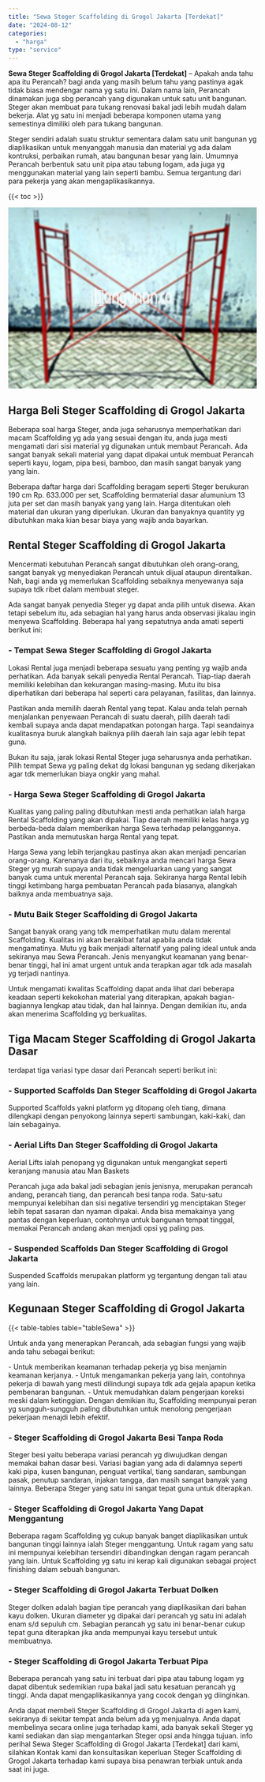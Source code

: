 ```yaml
---
title: "Sewa Steger Scaffolding di Grogol Jakarta [Terdekat]"
date: "2024-08-12"
categories: 
  - "harga"
type: "service"
---
```


**Sewa Steger Scaffolding di Grogol Jakarta \[Terdekat\]** – Apakah anda tahu apa itu Perancah? bagi anda yang masih belum tahu yang pastinya agak tidak biasa mendengar nama yg satu ini. Dalam nama lain, Perancah dinamakan juga sbg perancah yang digunakan untuk satu unit bangunan. Steger akan membuat para tukang renovasi bakal jadi lebih mudah dalam bekerja. Alat yg satu ini menjadi beberapa komponen utama yang semestinya dimiliki oleh para tukang bangunan.

Steger sendiri adalah suatu struktur sementara dalam satu unit bangunan yg diaplikasikan untuk menyanggah manusia dan material yg ada dalam kontruksi, perbaikan rumah, atau bangunan besar yang lain. Umumnya Perancah berbentuk satu unit pipa atau tabung logam, ada juga yg menggunakan material yang lain seperti bambu. Semua tergantung dari para pekerja yang akan mengaplikasikannya.

{{< toc >}}

![Sewa Steger Scaffolding di Grogol Jakarta [Terdekat]](/images/sewa-scaffolding-steger-01.png)

## Harga Beli Steger Scaffolding di Grogol Jakarta

Beberapa soal harga Steger, anda juga seharusnya memperhatikan dari macam Scaffolding yg ada yang sesuai dengan itu, anda juga mesti mengamati dari sisi material yg digunakan untuk membaut Perancah. Ada sangat banyak sekali material yang dapat dipakai untuk membuat Perancah seperti kayu, logam, pipa besi, bamboo, dan masih sangat banyak yang yang lain.

Beberapa daftar harga dari Scaffolding beragam seperti Steger berukuran 190 cm Rp. 633.000 per set, Scaffolding bermaterial dasar alumunium 13 juta per set dan masih banyak yang yang lain. Harga ditentukan oleh material dan ukuran yang diperlukan. Ukuran dan banyaknya quantity yg dibutuhkan maka kian besar biaya yang wajib anda bayarkan.

## Rental Steger Scaffolding di Grogol Jakarta

Mencermati kebutuhan Perancah sangat dibutuhkan oleh orang-orang, sangat banyak yg menyediakan Perancah untuk dijual ataupun direntalkan. Nah, bagi anda yg memerlukan Scaffolding sebaiknya menyewanya saja supaya tdk ribet dalam membuat steger.

Ada sangat banyak penyedia Steger yg dapat anda pilih untuk disewa. Akan tetapi sebelum itu, ada sebagian hal yang harus anda observasi jikalau ingin menyewa Scaffolding. Beberapa hal yang sepatutnya anda amati seperti berikut ini:

### \- Tempat Sewa Steger Scaffolding di Grogol Jakarta

Lokasi Rental juga menjadi beberapa sesuatu yang penting yg wajib anda perhatikan. Ada banyak sekali penyedia Rental Perancah. Tiap-tiap daerah memiliki kelebihan dan kekurangan masing-masing. Mutu itu bisa diperhatikan dari beberapa hal seperti cara pelayanan, fasilitas, dan lainnya.

Pastikan anda memilih daerah Rental yang tepat. Kalau anda telah pernah menjalankan penyewaan Perancah di suatu daerah, pilih daerah tadi kembali supaya anda dapat mendapatkan potongan harga. Tapi seandainya kualitasnya buruk alangkah baiknya pilih daerah lain saja agar lebih tepat guna.

Bukan itu saja, jarak lokasi Rental Steger juga seharusnya anda perhatikan. Pilih tempat Sewa yg paling dekat dg lokasi bangunan yg sedang dikerjakan agar tdk memerlukan biaya ongkir yang mahal.

### \- Harga Sewa Steger Scaffolding di Grogol Jakarta

Kualitas yang paling paling dibutuhkan mesti anda perhatikan ialah harga Rental Scaffolding yang akan dipakai. Tiap daerah memiliki kelas harga yg berbeda-beda dalam memberikan harga Sewa terhadap pelanggannya. Pastikan anda memutuskan harga Rental yang tepat.

Harga Sewa yang lebih terjangkau pastinya akan akan menjadi pencarian orang-orang. Karenanya dari itu, sebaiknya anda mencari harga Sewa Steger yg murah supaya anda tidak mengeluarkan uang yang sangat banyak cuma untuk merental Perancah saja. Sekiranya harga Rental lebih tinggi ketimbang harga pembuatan Perancah pada biasanya, alangkah baiknya anda membuatnya saja.

### \- Mutu Baik Steger Scaffolding di Grogol Jakarta

Sangat banyak orang yang tdk memperhatikan mutu dalam merental Scaffolding. Kualitas ini akan berakibat fatal apabila anda tidak mengamatinya. Mutu yg baik menjadi alternatif yang paling ideal untuk anda sekiranya mau Sewa Perancah. Jenis menyangkut keamanan yang benar-benar tinggi, hal ini amat urgent untuk anda terapkan agar tdk ada masalah yg terjadi nantinya.

Untuk mengamati kwalitas Scaffolding dapat anda lihat dari beberapa keadaan seperti kekokohan material yang diterapkan, apakah bagian-bagiannya lengkap atau tidak, dan hal lainnya. Dengan demikian itu, anda akan menerima Scaffolding yg berkualitas.

## Tiga Macam Steger Scaffolding di Grogol Jakarta Dasar

terdapat tiga variasi type dasar dari Perancah seperti berikut ini:

### \- Supported Scaffolds Dan Steger Scaffolding di Grogol Jakarta

Supported Scaffolds yakni platform yg ditopang oleh tiang, dimana dilengkapi dengan penyokong lainnya seperti sambungan, kaki-kaki, dan lain sebagainya.

### \- Aerial Lifts Dan Steger Scaffolding di Grogol Jakarta

Aerial Lifts ialah penopang yg digunakan untuk mengangkat seperti keranjang manusia atau Man Baskets

Perancah juga ada bakal jadi sebagian jenis jenisnya, merupakan perancah andang, perancah tiang, dan perancah besi tanpa roda. Satu-satu mempunyai kelebihan dan sisi negative tersendiri yg menciptakan Steger lebih tepat sasaran dan nyaman dipakai. Anda bisa memakainya yang pantas dengan keperluan, contohnya untuk bangunan tempat tinggal, memakai Perancah andang akan menjadi opsi yg paling pas.

### \- Suspended Scaffolds Dan Steger Scaffolding di Grogol Jakarta

Suspended Scaffolds merupakan platform yg tergantung dengan tali atau yang lain.

## Kegunaan Steger Scaffolding di Grogol Jakarta

{{< table-tables table="tableSewa" >}}

Untuk anda yang menerapkan Perancah, ada sebagian fungsi yang wajib anda tahu sebagai berikut:

\- Untuk memberikan keamanan terhadap pekerja yg bisa menjamin keamanan kerjanya. - Untuk mengamankan pekerja yang lain, contohnya pekerja di bawah yang mesti dilindungi supaya tdk ada gejala apapun ketika pembenaran bangunan. - Untuk memudahkan dalam pengerjaan koreksi meski dalam ketinggian. Dengan demikian itu, Scaffolding mempunyai peran yg sungguh-sungguh paling dibutuhkan untuk menolong pengerjaan pekerjaan menajdi lebih efektif.

### \- Steger Scaffolding di Grogol Jakarta Besi Tanpa Roda

Steger besi yaitu beberapa variasi perancah yg diwujudkan dengan memakai bahan dasar besi. Variasi bagian yang ada di dalamnya seperti kaki pipa, kusen bangunan, penguat vertikal, tiang sandaran, sambungan pasak, penutup sandaran, injakan tangga, dan masih sangat banyak yang lainnya. Beberapa Steger yang satu ini sangat tepat guna untuk diterapkan.

### \- Steger Scaffolding di Grogol Jakarta Yang Dapat Menggantung

Beberapa ragam Scaffolding yg cukup banyak banget diaplikasikan untuk bangunan tinggi lainnya ialah Steger menggantung. Untuk ragam yang satu ini mempunyai kelebihan tersendiri dibandingkan dengan ragam perancah yang lain. Untuk Scaffolding yg satu ini kerap kali digunakan sebagai project finishing dalam sebuah bangunan.

### \- Steger Scaffolding di Grogol Jakarta Terbuat Dolken

Steger dolken adalah bagian tipe perancah yang diaplikasikan dari bahan kayu dolken. Ukuran diameter yg dipakai dari perancah yg satu ini adalah enam s/d sepuluh cm. Sebagian perancah yg satu ini benar-benar cukup tepat guna diterapkan jika anda mempunyai kayu tersebut untuk membuatnya.

### \- Steger Scaffolding di Grogol Jakarta Terbuat Pipa

Beberapa perancah yang satu ini terbuat dari pipa atau tabung logam yg dapat dibentuk sedemikian rupa bakal jadi satu kesatuan perancah yg tinggi. Anda dapat mengaplikasikannya yang cocok dengan yg diinginkan.

Anda dapat membeli Steger Scaffolding di Grogol Jakarta di agen kami, sekiranya di sekitar tempat anda belum ada yg menjualnya. Anda dapat membelinya secara online juga terhadap kami, ada banyak sekali Steger yg kami sediakan dan siap mengantarkan Steger opsi anda hingga tujuan. info perihal Sewa Steger Scaffolding di Grogol Jakarta \[Terdekat\] dari kami, silahkan Kontak kami dan konsultasikan keperluan Steger Scaffolding di Grogol Jakarta terhadap kami supaya bisa penawran terbiak untuk anda saat ini juga.
